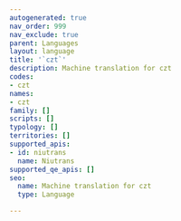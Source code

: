 ```yaml
---
autogenerated: true
nav_order: 999
nav_exclude: true
parent: Languages
layout: language
title: '`czt`'
description: Machine translation for czt
codes:
- czt
names:
- czt
family: []
scripts: []
typology: []
territories: []
supported_apis:
- id: niutrans
  name: Niutrans
supported_qe_apis: []
seo:
  name: Machine translation for czt
  type: Language

---
```



